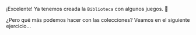 ¡Excelente! Ya tenemos creada la `Biblioteca` con algunos juegos. :tada:

¿Pero qué más podemos hacer con las colecciones? Veamos en el siguiente ejercicio...